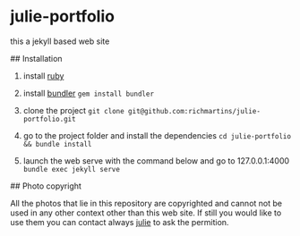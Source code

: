 # julie-portfolio

this a jekyll based web site

## Installation

1. install [ruby](https://www.ruby-lang.org/en/)
1. install [bundler](https://bundler.io/)
    ```gem install bundler```

1. clone the project
    ```git clone git@github.com:richmartins/julie-portfolio.git ```
1. go to the project folder and install the dependencies
    ```cd julie-portfolio && bundle install```
1. launch the web serve with the command below and go to 127.0.0.1:4000
    ```bundle exec jekyll serve```

## Photo copyright

All the photos that lie in this repository are copyrighted and cannot not be used in any other context other than this web site. If still you would like to use them you can contact always [julie](mailto:contact.julieree.ch) to ask the permition.
